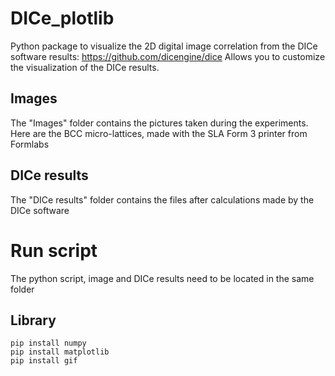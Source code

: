 # DICe_plotlib
Python package to visualize the 2D digital image correlation from the DICe software results: https://github.com/dicengine/dice
Allows you to customize the visualization of the DICe results. 

## Images
The "Images" folder contains the pictures taken during the experiments. Here are the BCC micro-lattices, made with the SLA Form 3 printer from Formlabs

## DICe results
The "DICe results" folder contains the files after calculations made by the DICe software

# Run script
The python script, image and DICe results need to be located in the same folder

## Library
`pip install numpy`  
`pip install matplotlib`  
`pip install gif`  
